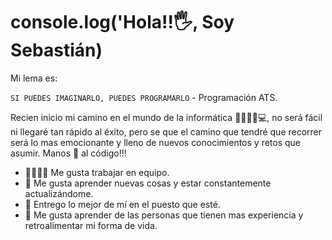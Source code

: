 # console.log('Hola!!🖐, Soy Sebastián)

Mi lema es:

`SI PUEDES IMAGINARLO, PUEDES PROGRAMARLO` - Programación ATS.

Recien inicio mi camino en el mundo de la informática 👨‍🎓👨‍💻💻, no será fácil ni llegaré tan rápido al éxito, pero se que el camino que tendré que recorrer será lo mas emocionante y lleno de nuevos conocimientos y retos que asumir. Manos 🤝 al código!!!

- 👨‍💼👨‍💼 Me gusta trabajar en equipo.
- 🔎 Me gusta aprender nuevas cosas y estar constantemente actualizándome.
- 💪 Entrego lo mejor de mí en el puesto que esté.
- 🤝 Me gusta aprender de las personas que tienen mas experiencia y retroalimentar mi forma de vida.

